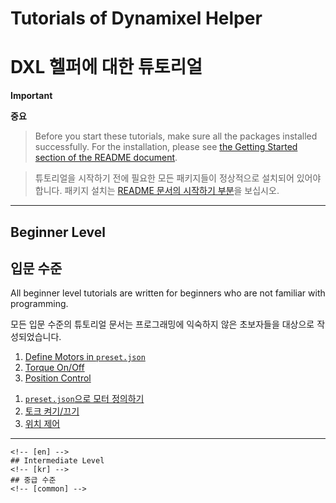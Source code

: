 <!---------------------------->
<!-- multilangual suffix: en, kr -->
<!---------------------------->

<!-- [en] -->
# Tutorials of Dynamixel Helper
<!-- [kr] -->
# DXL 헬퍼에 대한 튜토리얼
<!-- [common] -->

<!-- [en] -->
**Important**
<!-- [kr] -->
**중요**
<!-- [common] -->

<!-- [en] -->
> Before you start these tutorials, make sure all the packages installed successfully. For the installation, please see [the Getting Started section of the README document](../README.md#-Getting-Started).
<!-- [kr] -->
> 튜토리얼을 시작하기 전에 필요한 모든 패키지들이 정상적으로 설치되어 있어야 합니다. 패키지 설치는 [README 문서의 시작하기 부분](../README.kr.md#-시작하기)을 보십시오.
<!-- [common] -->

---

<!-- [en] -->
## Beginner Level
<!-- [kr] -->
## 입문 수준
<!-- [common] -->

<!-- [en] -->
All beginner level tutorials are written for beginners who are not familiar with programming.
<!-- [kr] -->
모든 입문 수준의 튜토리얼 문서는 프로그래밍에 익숙하지 않은 초보자들을 대상으로 작성되었습니다.
<!-- [common] -->

<!-- [en] -->
1. [Define Motors in `preset.json`](00_make_preset.en.md)
2. [Torque On/Off](01_torque.en.md)
3. [Position Control](02_position_control.en.md)
<!-- [kr] -->
1. [`preset.json`으로 모터 정의하기](00_make_preset.kr.md)
2. [토크 켜기/끄기](01_torque.kr.md)
3. [위치 제어](02_position_control.kr.md)
<!-- [common] -->

---

```
<!-- [en] -->
## Intermediate Level
<!-- [kr] -->
## 중급 수준
<!-- [common] -->
```
